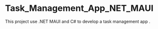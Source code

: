 # Task_Management_App_NET_MAUI
This project use .NET MAUI and C# to develop a task management app . 
